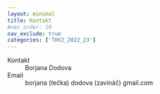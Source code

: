 ```yaml
---
layout: minimal
title: Kontakt
#nav_order: 10
nav_exclude: true
categories: ['THV2_2022_23']
---
```

<dl>
<dt>Kontakt</dt><dd>Borjana Dodova</dd>
<dt>Email</dt><dd>borjana (tečka) dodova (zavináč) gmail.com</dd>
</dl>
